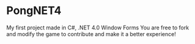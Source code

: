 # PongNET4
My first project made in C#, .NET 4.0 Window Forms
You are free to fork and modify the game to contribute and make it a better experience!  
